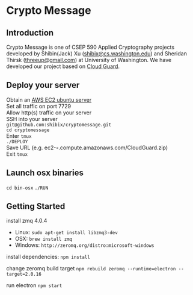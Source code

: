 # Crypto Message
## Introduction
Crypto Message is one of CSEP 590 Applied Cryptography projects developed by Shibin(Jack) Xu (shibix@cs.washington.edu) and Sheridan Thirsk (threeup@gmail.com) at University of Washington. We have developed our project based on [Cloud Guard](https://github.com/shibix/cloudguard).

## Deploy your server
Obtain an [AWS EC2 ubuntu server](https://aws.amazon.com/ec2/) <br />
Set all traffic on port 7729 <br />
Allow http(s) traffic on your server <br />
SSH into your server <br />
`git@github.com:shibix/cryptomessage.git` <br />
`cd cryptomessage ` <br />
Enter `tmux` <br />
`./DEPLOY` <br />
Save URL (e.g. ec2-***-***.compute.amazonaws.com/CloudGuard.zip) <br />
Exit `tmux` <br />

## Launch osx binaries
`cd bin-osx`
`./RUN`


## Getting Started

install zmq 4.0.4
* Linux: `sudo apt-get install libzmq3-dev`
* OSX: `brew install zmq`
* Windows: `http://zeromq.org/distro:microsoft-windows`

install dependencies:
`npm install`

change zeromq build target
`npm rebuild zeromq --runtime=electron --target=2.0.16`

run electron 
`npm start`

